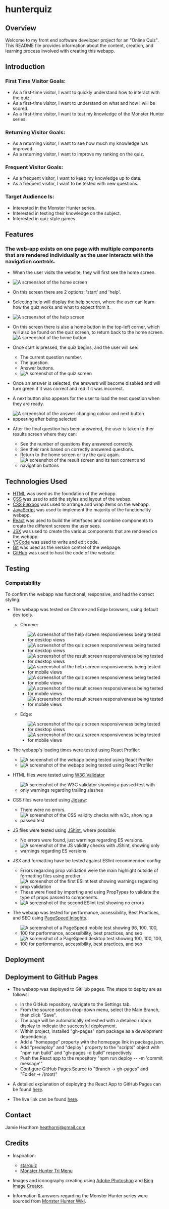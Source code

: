# hunterquiz

## Overview

Welcome to my front end software developer project for an "Online Quiz". This README file provides information about the content, creation, and learning process involved with creating this webapp.

## Introduction

### First Time Visitor Goals:

- As a first-time visitor, I want to quickly understand how to interact with the quiz.
- As a first-time visitor, I want to understand on what and how I will be scored.
- As a first-time visitor, I want to test my knowledge of the Monster Hunter series.

### Returning Visitor Goals:

- As a returning visitor, I want to see how much my knowledge has improved.
- As a returning visitor, I want to improve my ranking on the quiz.

### Frequent Visitor Goals:

- As a frequent visitor, I want to keep my knowledge up to date.
- As a frequent visitor, I want to be tested with new questions.

### Target Audience Is:

- Interested in the Monster Hunter series.
- Interested in testing their knowledge on the subject.
- Interested in quiz style games.

## Features

### The web-app exists on one page with multiple components that are rendered individually as the user interacts with the navigation controls.

- When the user visits the website, they will first see the home screen.
- ![A screenshot of the home screen](./src/images/screenshots/homescreen.png)

- On this screen there are 2 options: 'start' and 'help'.
- Selecting help will display the help screen, where the user can learn how the quiz works and what to expect from it.
- ![A screenshot of the help screen](./src/images/screenshots/helpscreen.png)

- On this screen there is also a home button in the top-left corner, which will also be found on the quiz screen, to return back to the home screen.
  ![A screenshot of the home button](./src/images/screenshots/home-button.png)

- Once start is pressed, the quiz begins, and the user will see:

  - The current question number.
  - The question.
  - Answer buttons.
  - ![A screenshot of the quiz screen](./src/images/screenshots/quizscreen.png)

- Once an answer is selected, the answers will become disabled and will turn green if it was correct and red if it was incorrect.
- A next button also appears for the user to load the next question when they are ready.
- ![A screenshot of the answer changing colour and next button appearing after being selected](./src/images/screenshots/answer-select.png)

- After the final question has been answered, the user is taken to ther results screen where they can:
  - See the number of questions they answered correctly.
  - See their rank based on correctly answered questions.
  - Return to the home screen or try the quiz again.
  - ![A screenshot of the result screen and its text content and navigation buttons](./src/images/screenshots/resultscreen.png)

## Technologies Used

- [HTML](https://developer.mozilla.org/en-US/docs/Web/HTML) was used as the foundation of the webapp.
- [CSS](https://developer.mozilla.org/en-US/docs/Web/CSS) was used to add the styles and layout of the webap.
- [CSS Flexbox](https://developer.mozilla.org/en-US/docs/Learn/CSS/CSS_layout/Flexbox) was used to arrange and wrap items on the webapp.
- [JavaScript](https://developer.mozilla.org/en-US/docs/Web/JavaScript) was used to implement the majority of the functionality webapp.
- [React](https://react.dev/reference/react) was used to build the interfaces and combine components to create the different screens the user sees.
- [JSX](https://react.dev/learn/writing-markup-with-jsx) was used to create the various components that are rendered on the webapp.
- [VSCode](https://code.visualstudio.com/) was used to write and edit code.
- [Git](https://git-scm.com/) was used as the version control of the webpage.
- [GitHub](https://github.com/) was used to host the code of the website.

## Testing

### Compatability

To confirm the webapp was functional, responsive, and had the correct styling:

- The webapp was tested on Chrome and Edge browsers, using default dev tools.

  - Chrome:

    - ![A screenshot of the help screen responsiveness being tested for desktop views](./src/images/screenshots/1920x-chrome-help-test.png)
    - ![A screenshot of the quiz screen responsiveness being tested for desktop views](./src/images/screenshots/1920x-chrome-quiz-test.png)
    - ![A screenshot of the result screen responsiveness being tested for desktop views](./src/images/screenshots/1920x-chrome-result-test.png)
    - ![A screenshot of the help screen responsiveness being tested for mobile views](./src/images/screenshots/iphone12-chrome-help-test.png)
    - ![A screenshot of the quiz screen responsiveness being tested for mobile views](./src/images/screenshots/iphone12-chrome-quiz-test.png)
    - ![A screenshot of the result screen responsiveness being tested for mobile views](./src/images/screenshots/iphone12-chrome-result-test.png)
    - ![A screenshot of the result screen responsiveness being tested for mobile views](./src/images/screenshots/iphone12-chrome-result-fix-test.png)

  - Edge:

    - ![A screenshot of the quiz screen responsiveness being tested for desktop views](./src/images/screenshots/monitor-edge-quiz-test.png)
    - ![A screenshot of the quiz screen responsiveness being tested for mobile views](./src/images/screenshots/mobile-edge-quiz-test.png)

- The webapp's loading times were tested using React Profiler:

  - ![A screenshot of the webapp being tested using React Profiler](./src/images/screenshots/profiler-01.png)
  - ![A screenshot of the webapp being tested using React Profiler](./src/images/screenshots/profiler-02.png)

- HTML files were tested using [W3C Validator](https://validator.w3.org/)

  - ![A screenshot of the W3C validator showing a passed test with only warnings regarding trailing slashes](./src/images/screenshots/html-test.png)

- CSS files were tested using [Jigsaw](https://jigsaw.w3.org/css-validator/):

  - There were no errors.
  - ![A screenshot of the CSS validity checks with w3c, showing a passed test](./src/images/screenshots/css-test.png)

- JS files were tested using [JShint](https://jshint.com/), where possible:

  - No errors were found, just warnings regarding ES versions.
  - ![A screenshot of the JS validity checks with JShint, showing only warnings regarding ES versions.](./src/images/screenshots/jshint-test.png)

- JSX and formatting have be tested against ESlint recommended config:

  - Errors regarding prop validation were the main highlight outside of formatting files using prettier.
  - ![A screenshot of the first ESlint test showing warnings regarding prop validation](./src/images/screenshots/eslint-test.png)
  - These were fixed by importing and using PropTypes to validate the type of props passed to components.
  - ![A screenshot of the second ESlint test showing no errors](./src/images/screenshots/eslint-result.png)

- The webapp was tested for performance, accessibility, Best Practices, and SEO using [PageSpeed Inisghts](https://pagespeed.web.dev/).
  - ![A screenshot of a PageSpeed mobile test showing 96, 100, 100, 100 for performance, accessibility, best practices, and seo](./src/images/screenshots/pagespeed-mobile.png)
  - ![A screenshot of a PageSpeed desktop test showing 100, 100, 100, 100 for performance, accessibility, best practices, and seo](./src/images/screenshots/pagespeed-desktop.png)

## Deployment

## Deployment to GitHub Pages

- The webapp was deployed to GitHub pages. The steps to deploy are as follows:

  - In the GitHub repository, navigate to the Settings tab.
  - From the source section drop-down menu, select the Main Branch, then click "Save".
  - The page will be automatically refreshed with a detailed ribbon display to indicate the successful deployment.
  - Within project, installed "gh-pages" npm package as a development dependency.
  - Add a "homepage" property with the homepage link in package.json.
  - Add "predeploy" and "deploy" property to the "scripts" object with "npm run build" and "gh-pages -d build" respectively.
  - Push the React app to the repository "npm run deploy -- -m 'commit message'"
  - Configure GitHub Pages Source to "Branch -> gh-pages" and "Folder -> /(root)"

- A detailed explanation of deploying the React App to GitHub Pages can be found [here](https://github.com/gitname/react-gh-pages).

- The live link can be found [here](https://heathornj.github.io/hunterquiz/).

## Contact

Jamie Heathorn
[heathornj@gmail.com](mailto:heathornj@gmail.com)

## Credits

- Inspiration:

  - [starquiz](https://allwrightben.github.io/starquiz/)
  - [Monster Hunter Tri Menu](https://www.nintendo.com/eu/media/images/08_content_images/support_6/nintendo_3ds_20/3ds_monsterhunter3ultimatedatatransfer/3DS_MonsterHunter3Ultimate_DTP_enGB_02_image950w.png)

- Images and iconography creating using [Adobe Photoshop](https://www.adobe.com/uk/products/photoshop.html) and [Bing Image Creator](https://www.bing.com/images/create).

- Information & answers regarding the Monster Hunter series were sourced from [Monster Hunter Wiki](https://monsterhunter.fandom.com/wiki/Monster_Hunter_Wiki).
